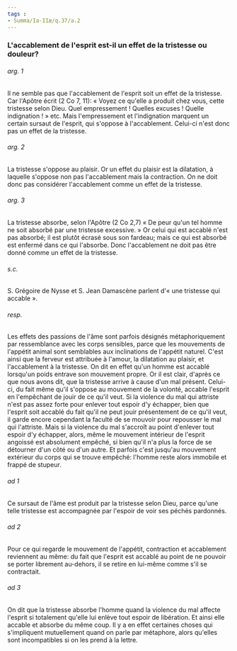 ```yaml
---
tags : 
- Summa/Ia-IIæ/q.37/a.2
---
```


### L'accablement de l'esprit est-il un effet de la tristesse ou douleur?

###### arg. 1
Il ne semble pas que l'accablement de l'esprit soit un effet de la tristesse. Car l'Apôtre écrit (2 Co 7, 11): « Voyez ce qu'elle a produit chez vous, cette tristesse selon Dieu. Quel empressement ! Quelles excuses ! Quelle indignation ! » etc. Mais l'empressement et l'indignation marquent un certain sursaut de l'esprit, qui s'oppose à l'accablement. Celui-ci n'est donc pas un effet de la tristesse. 

###### arg. 2
La tristesse s'oppose au plaisir. Or un effet du plaisir est la dilatation, à laquelle s'oppose non pas l'accablement mais la contraction. On ne doit donc pas considérer l'accablement comme un effet de la tristesse. 

###### arg. 3
La tristesse absorbe, selon l'Apôtre (2 Co 2,7) « De peur qu'un tel homme ne soit absorbé par une tristesse excessive. » Or celui qui est accablé n'est pas absorbé; il est plutôt écrasé sous son fardeau; mais ce qui est absorbé est enfermé dans ce qui l'absorbe. Donc l'accablement ne doit pas être donné comme un effet de la tristesse. 

###### s.c.
S. Grégoire de Nysse et S. Jean Damascène parlent d'« une tristesse qui accable ». 

###### resp.
Les effets des passions de l'âme sont parfois désignés métaphoriquement par ressemblance avec les corps sensibles, parce que les mouvements de l'appétit animal sont semblables aux inclinations de l'appétit naturel. C'est ainsi que la ferveur est attribuée à l'amour, la dilatation au plaisir, et l'accablement à la tristesse. On dit en effet qu'un homme est accablé lorsqu'un poids entrave son mouvement propre. Or il est clair, d'après ce que nous avons dit, que la tristesse arrive à cause d'un mal présent. Celui-ci, du fait même qu'il s'oppose au mouvement de la volonté, accable l'esprit en l'empêchant de jouir de ce qu'il veut. Si la violence du mal qui attriste n'est pas assez forte pour enlever tout espoir d'y échapper, bien que l'esprit soit accablé du fait qu'il ne peut jouir présentement de ce qu'il veut, il garde encore cependant la faculté de se mouvoir pour repousser le mal qui l'attriste. Mais si la violence du mal s'accroît au point d'enlever tout espoir d'y échapper, alors, même le mouvement intérieur de l'esprit angoissé est absolument empêché, si bien qu'il n'a plus la force de se détourner d'un côté ou d'un autre. Et parfois c'est jusqu'au mouvement extérieur du corps qui se trouve empêché: l'homme reste alors immobile et frappé de stupeur. 

###### ad 1
Ce sursaut de l'âme est produit par la tristesse selon Dieu, parce qu'une telle tristesse est accompagnée par l'espoir de voir ses péchés pardonnés. 

###### ad 2
Pour ce qui regarde le mouvement de l'appétit, contraction et accablement reviennent au même: du fait que l'esprit est accablé au point de ne pouvoir se porter librement au-dehors, il se retire en lui-même comme s'il se contractait. 

###### ad 3
On dit que la tristesse absorbe l'homme quand la violence du mal affecte l'esprit si totalement qu'elle lui enlève tout espoir de libération. Et ainsi elle accable et absorbe du même coup. Il y a en effet certaines choses qui s'impliquent mutuellement quand on parle par métaphore, alors qu'elles sont incompatibles si on les prend à la lettre. 


